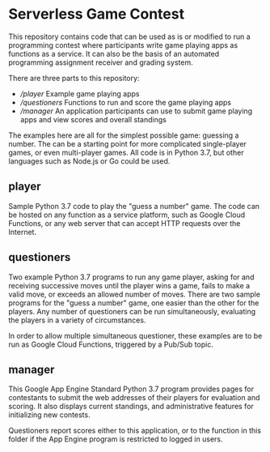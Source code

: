# Serverless Game Contest

This repository contains code that can be used as is or modified to run
a programming contest where participants write game playing apps as
functions as a service. It can also be the basis of an automated programming
assignment receiver and grading system.

There are three parts to this repository:

* */player* Example game playing apps
* */questioners* Functions to run and score the game playing apps
* */manager* An application participants can use to submit game playing apps
and view scores and overall standings

The examples here are all for the simplest possible game: guessing a number.
The can be a starting point for more complicated single-player games, or
even multi-player games. All code is in Python 3.7, but other languages such
as Node.js or Go could be used.

## player

Sample Python 3.7 code to play the "guess a number" game. The code can be
hosted on any function as a service platform, such as Google Cloud Functions,
or any web server that can accept HTTP requests over the Internet.

## questioners

Two example Python 3.7 programs to run any game player, asking for and
receiving successive moves until the player wins a game, fails to make a
valid move, or exceeds an allowed number of moves. There are two sample
programs for the "guess a number" game, one easier than the other for the
players. Any number of questioners can be run simultaneously, evaluating
the players in a variety of circumstances.

In order to allow multiple simultaneous questioner, these examples are to be
run as Google Cloud Functions, triggered by a Pub/Sub topic.

## manager

This Google App Engine Standard Python 3.7 program provides pages for
contestants to submit the web addresses of their players for evaluation and
scoring. It also displays current standings, and administrative features for
initializing new contests.

Questioners report scores either to this application, or to the function
in this folder if the App Engine program is restricted to logged in users.
